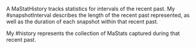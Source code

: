 A MaStatHistory tracks statistics for intervals of the recent past.  My #snapshotInterval describes the length of the recent past represented, as well as the duration of each snapshot within that recent past.

My #history represents the collection of MaStats captured during that recent past.